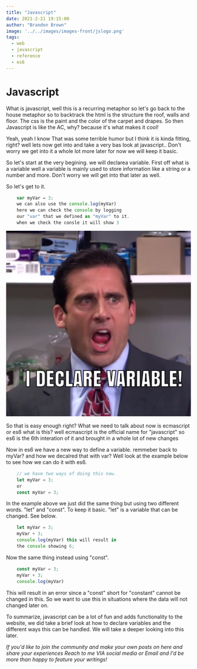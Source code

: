 ```yaml
---
title: "Javascript"
date: 2021-2-21 19:15:00
author: "Brandon Brown"
image: '../../images/images-front/jslogo.png'
tags:
  - web
  - javascript
  - reference
  - es6
---
```


# Javascript 

What is javascript, well this is a recurring metaphor so let's go back to the house metaphor so to backtrack the html is the structure the roof, walls and floor. The css is the paint and the color of the carpet and drapes. So then Javascript is like the AC, why? because it's what makes it cool!

Yeah, yeah I know That was some terrible humor but I think it is kinda fitting, right? well lets now get into and take a very bas look at javascript.. Don't worry we get into it a whole lot more later for now we will keep it basic.

So let's start at the very begining. we will declarea variable. First off what is a variable well a variable is mainly used to store information like a string or a number and more. Don't worry we will get into that later as well.

So let's get to it.

```js
    var myVar = 3;
    we can also use the console.log(myVar) 
    here we can check the console by logging 
    our "var" that we defined as "myVar" to it.
    when we check the consle it will show 3
```

![michael scott from the office saying I decalre variable](../../images/images-md/var.webp)

So that is easy enough right? What we need to talk about now is ecmascript or es6 what is this? well ecmascript is the official name for "javascript" so es6 is the 6th interation of it and brought in a whole lot of new changes

Now in es6 we have a new way to define a variable.
remmeber back to myVar? and how we decalred that with var? Well look at the example below to see how we can do it with es6.

```js
    // we have two ways of doing this now.
    let myVar = 3;
    or
    const myVar = 3; 
```

In the example above we just did the same thing but using two different words. "let" and "const". To keep it basic. "let" is a variable that can be changed. See below.

```js
    let myVar = 3;
    myVar + 3;
    console.log(myVar) this will result in
    the console showing 6;
```

Now the same thing instead using "const".

```js
    const myVar = 3;
    myVar + 3;
    console.log(myVar)
```

This will result in an error since a "const" short for "constant" cannot be changed in this. So we want to use this in situations where the data will not changed later on.

To summarize, javascript can be a lot of fun and adds functionality to the website, we did take a brief look at how to declare variables and the different ways this can be handled. We will take a deeper looking into this later.

*If you'd like to join the community and make your own posts on here and share your experiences Reach to me VIA social media or Email and I'd be more than happy to feature your writings!*





